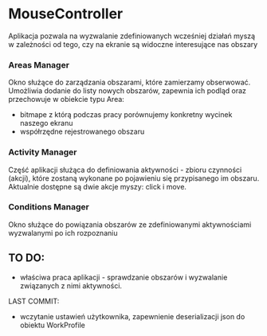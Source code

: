 # MouseController
Aplikacja pozwala na wyzwalanie zdefiniowanych wcześniej działań myszą w zależności od tego, czy na ekranie są widoczne interesujące nas obszary 

### Areas Manager
Okno służące do zarządzania obszarami, które zamierzamy obserwować. Umożliwia dodanie do listy nowych obszarów, zapewnia ich podląd oraz przechowuje w obiekcie typu Area:
 - bitmape z którą podczas pracy porównujemy konkretny wycinek naszego ekranu
 - współrzędne rejestrowanego obszaru
 
### Activity Manager 
Część aplikacji służąca do definiowania aktywności - zbioru czynności (akcji), które zostaną wykonane po pojawieniu się przypisanego im obszaru.
Aktualnie dostępne są dwie akcje myszy: click i move.

### Conditions Manager
Okno służące do powiązania obszarów ze zdefiniowanymi aktywnościami wyzwalanymi po ich rozpoznaniu

TO DO:
 - 
 - właściwa praca aplikacji - sprawdzanie obszarów i wyzwalanie związanych z nimi aktywności.

LAST COMMIT:
- wczytanie ustawień użytkownika, zapewnienie deserializacji json do obiektu WorkProfile
